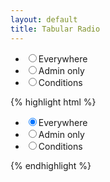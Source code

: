 ```yaml
---
layout: default
title: Tabular Radio
---
```




<div class="dp-tabular">
  <ul>
      <li>
        <label
          ><input
            value="everywhere"
            type="radio"
            size="30"
            class="rwmb-radio"
            name="SCORG_trigger_location"
            checked="checked"
          /><span>Everywhere</span></label
        >
      </li>
      <li>
        <label
          ><input
            value="admin_only"
            type="radio"
            size="30"
            class="rwmb-radio"
            name="SCORG_trigger_location"
          /><span>Admin only</span></label
        >
      </li>
      <li>
        <label
          ><input
            value="conditions"
            type="radio"
            size="30"
            class="rwmb-radio"
            name="SCORG_trigger_location"
          /><span>Conditions</span></label
        >
      </li>
    </ul>
</div>



{% highlight html %}
<div class="dp-tabular">
  <ul>
      <li>
        <label
          ><input
            value="everywhere"
            type="radio"
            size="30"
            class="rwmb-radio"
            name="SCORG_trigger_location"
            checked="checked"
          /><span>Everywhere</span></label
        >
      </li>
      <li>
        <label
          ><input
            value="admin_only"
            type="radio"
            size="30"
            class="rwmb-radio"
            name="SCORG_trigger_location"
          /><span>Admin only</span></label
        >
      </li>
      <li>
        <label
          ><input
            value="conditions"
            type="radio"
            size="30"
            class="rwmb-radio"
            name="SCORG_trigger_location"
          /><span>Conditions</span></label
        >
      </li>
    </ul>
</div>
{% endhighlight %}
